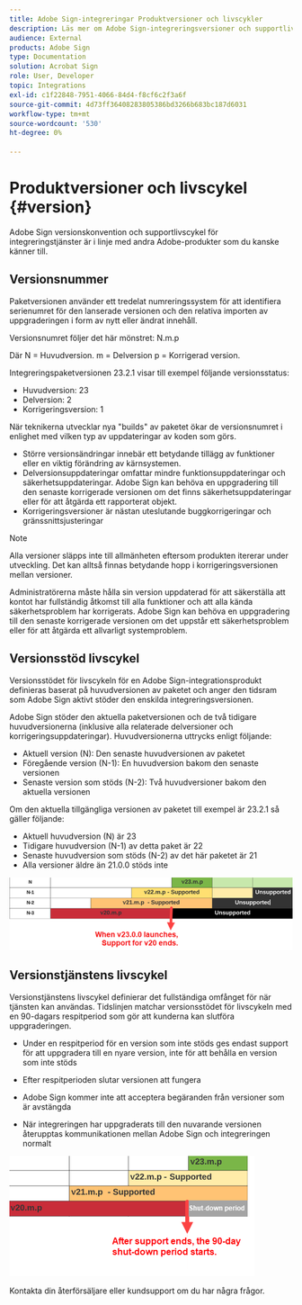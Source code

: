```yaml
---
title: Adobe Sign-integreringar Produktversioner och livscykler
description: Läs mer om Adobe Sign-integreringsversioner och supportlivscykel
audience: External
products: Adobe Sign
type: Documentation
solution: Acrobat Sign
role: User, Developer
topic: Integrations
exl-id: c1f22848-7951-4066-84d4-f8cf6c2f3a6f
source-git-commit: 4d73ff36408283805386bd3266b683bc187d6031
workflow-type: tm+mt
source-wordcount: '530'
ht-degree: 0%

---
```


# Produktversioner och livscykel {#version}

Adobe Sign versionskonvention och supportlivscykel för integreringstjänster är i linje med andra Adobe-produkter som du kanske känner till.

## Versionsnummer

Paketversionen använder ett tredelat numreringssystem för att identifiera serienumret för den lanserade versionen och den relativa importen av uppgraderingen i form av nytt eller ändrat innehåll.

Versionsnumret följer det här mönstret: N.m.p

Där N = Huvudversion. m = Delversion p = Korrigerad version.

Integreringspaketversionen 23.2.1 visar till exempel följande versionsstatus:

* Huvudversion: 23
* Delversion: 2
* Korrigeringsversion: 1

När teknikerna utvecklar nya &quot;builds&quot; av paketet ökar de versionsnumret i enlighet med vilken typ av uppdateringar av koden som görs.

* Större versionsändringar innebär ett betydande tillägg av funktioner eller en viktig förändring av kärnsystemen.
* Delversionsuppdateringar omfattar mindre funktionsuppdateringar och säkerhetsuppdateringar. Adobe Sign kan behöva en uppgradering till den senaste korrigerade versionen om det finns säkerhetsuppdateringar eller för att åtgärda ett rapporterat objekt.
* Korrigeringsversioner är nästan uteslutande buggkorrigeringar och gränssnittsjusteringar

>[!NOTE]
>
>Alla versioner släpps inte till allmänheten eftersom produkten itererar under utveckling. Det kan alltså finnas betydande hopp i korrigeringsversionen mellan versioner.

Administratörerna måste hålla sin version uppdaterad för att säkerställa att kontot har fullständig åtkomst till alla funktioner och att alla kända säkerhetsproblem har korrigerats. Adobe Sign kan behöva en uppgradering till den senaste korrigerade versionen om det uppstår ett säkerhetsproblem eller för att åtgärda ett allvarligt systemproblem.

## Versionsstöd livscykel

Versionsstödet för livscykeln för en Adobe Sign-integrationsprodukt definieras baserat på huvudversionen av paketet och anger den tidsram som Adobe Sign aktivt stöder den enskilda integreringsversionen.

Adobe Sign stöder den aktuella paketversionen och de två tidigare huvudversionerna (inklusive alla relaterade delversioner och korrigeringsuppdateringar). Huvudversionerna uttrycks enligt följande:

* Aktuell version (N): Den senaste huvudversionen av paketet
* Föregående version (N-1): En huvudversion bakom den senaste versionen
* Senaste version som stöds (N-2): Två huvudversioner bakom den aktuella versionen

Om den aktuella tillgängliga versionen av paketet till exempel är 23.2.1 så gäller följande:

* Aktuell huvudversion (N) är 23
* Tidigare huvudversion (N-1) av detta paket är 22
* Senaste huvudversion som stöds (N-2) av det här paketet är 21
* Alla versioner äldre än 21.0.0 stöds inte

![Versionsdiagram](images/version_chart.png)

## Versionstjänstens livscykel

Versionstjänstens livscykel definierar det fullständiga omfånget för när tjänsten kan användas. Tidslinjen matchar versionsstödet för livscykeln med en 90-dagars respitperiod som gör att kunderna kan slutföra uppgraderingen.

* Under en respitperiod för en version som inte stöds ges endast support för att uppgradera till en nyare version, inte för att behålla en version som inte stöds
* Efter respitperioden slutar versionen att fungera

* Adobe Sign kommer inte att acceptera begäranden från versioner som är avstängda
* När integreringen har uppgraderats till den nuvarande versionen återupptas kommunikationen mellan Adobe Sign och integreringen normalt

![Avstängningsperiod](images/shutdown_period.png)

Kontakta din återförsäljare eller kundsupport om du har några frågor.
